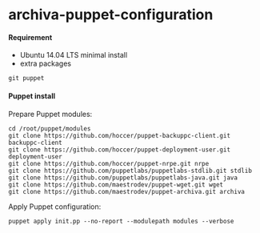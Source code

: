archiva-puppet-configuration
===========================

#### Requirement

* Ubuntu 14.04 LTS minimal install
* extra packages
```
git puppet
```

#### Puppet install

Prepare Puppet modules:
```
cd /root/puppet/modules
git clone https://github.com/hoccer/puppet-backuppc-client.git backuppc-client
git clone https://github.com/hoccer/puppet-deployment-user.git deployment-user
git clone https://github.com/hoccer/puppet-nrpe.git nrpe
git clone https://github.com/puppetlabs/puppetlabs-stdlib.git stdlib
git clone https://github.com/puppetlabs/puppetlabs-java.git java
git clone https://github.com/maestrodev/puppet-wget.git wget
git clone https://github.com/maestrodev/puppet-archiva.git archiva
```

Apply Puppet configuration:

```
puppet apply init.pp --no-report --modulepath modules --verbose
```
